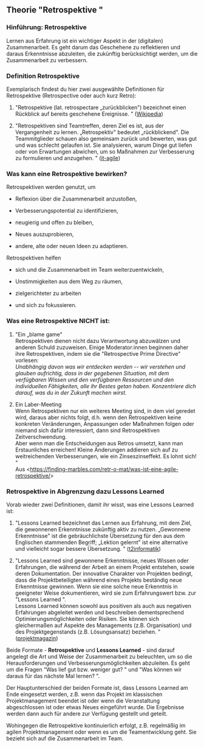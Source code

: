 ## Theorie  "Retrospektive "

### Hinführung: Retrospektive

Lernen aus Erfahrung ist ein wichtiger Aspekt in der (digitalen)
Zusammenarbeit. Es geht darum das Geschehene zu reflektieren und daraus
Erkenntnisse abzuleiten, die zukünftig berücksichtigt werden, um die
Zusammenarbeit zu verbessern.

### Definition Retrospektive

Exemplarisch findest du hier zwei ausgewählte Definitionen für
Retrospektive (Retrospective oder auch kurz Retro):

1.  "Retrospektive (lat. retrospectare „zurückblicken") bezeichnet
    einen Rückblick auf bereits geschehene Ereignisse. "
    ([Wikipedia](https://de.wikipedia.org/wiki/Retrospektive))

2.  "Retrospektiven sind Teamtreffen, deren Ziel es ist, aus der
    Vergangenheit zu lernen. „Retrospektiv" bedeutet „rückblickend". Die
    Teammitglieder schauen also gemeinsam zurück und bewerten, was gut
    und was schlecht gelaufen ist. Sie analysieren, warum Dinge gut
    liefen oder von Erwartungen abwichen, um so Maßnahmen zur
    Verbesserung zu formulieren und anzugehen. "
    ([it-agile](https://www.it-agile.de/agiles-wissen/agile-teams/was-sind-retrospektiven/))

### Was kann eine Retrospektive bewirken?

Retrospektiven werden genutzt, um

-   Reflexion über die Zusammenarbeit anzustoßen,

-   Verbesserungspotential zu identifizieren,

-   neugierig und offen zu bleiben,

-   Neues auszuprobieren,

-   andere, alte oder neuen Ideen zu adaptieren.

Retrospektiven helfen

-   sich und die Zusammenarbeit im Team weiterzuentwickeln,

-   Unstimmigkeiten aus dem Weg zu räumen,

-   zielgerichteter zu arbeiten

-   und sich zu fokussieren.

### Was eine Retrospektive NICHT ist:

1.  "Ein „blame game"  
    Retrospektiven dienen nicht dazu Verantwortung abzuwälzen und
    anderen Schuld zuzuweisen. Einige Moderator:innen beginnen daher
    ihre Retrospektiven, indem sie die "Retrospective Prime Directive"
    vorlesen:  
    *Unabhängig davon was wir entdecken werden -- wir verstehen und
    glauben aufrichtig, dass in der gegebenen Situation, mit dem
    verfügbaren Wissen und den verfügbaren Ressourcen und den
    individuellen Fähigkeiten, alle ihr Bestes getan haben. Konzentriere
    dich darauf, was du in der Zukunft machen wirst.*

2.  Ein Laber-Meeting  
    Wenn Retrospektiven nur ein weiteres Meeting sind, in dem viel
    geredet wird, daraus aber nichts folgt, d.h. wenn den Retrospektiven
    keine konkreten Veränderungen, Anpassungen oder Maßnahmen folgen
    oder niemand sich dafür interessiert, dann sind Retrospektiven
    Zeitverschwendung.  
    Aber wenn man die Entscheidungen aus Retros umsetzt, kann man
    Erstaunliches erreichen! Kleine Änderungen addieren sich auf zu
    weitreichenden Verbesserungen, wie ein Zinseszinseffekt. Es lohnt
    sich! "  
    Aus
    <<https://finding-marbles.com/retr-o-mat/was-ist-eine-agile-retrospektive/>>

### Retrospektive in Abgrenzung dazu Lessons Learned

Vorab wieder zwei Definitionen, damit ihr wisst, was eine Lessons
Learned ist:

1.  "Lessons Learned bezeichnet das Lernen aus Erfahrung, mit dem Ziel,
    die gewonnenen Erkenntnisse zukünftig aktiv zu nutzen. „Gewonnene
    Erkenntnisse" ist die gebräuchlichste Übersetzung für den aus dem
    Englischen stammenden Begriff; „Lektion gelernt" ist eine
    alternative und vielleicht sogar bessere Übersetzung. "
    ([t2informatik](https://t2informatik.de/wissen-kompakt/lessons-learned/#:~:text=aus%20ihnen%20lernt.-,Lessons%20Learned%20bezeichnet%20das%20Lernen%20aus%20Erfahrung%2C%20mit%20dem%20Ziel,und%20vielleicht%20sogar%20bessere%20%C3%9Cbersetzung.))


2.  "Lessons Learned sind gewonnene Erkenntnisse, neues Wissen oder
    Erfahrungen, die während der Arbeit an einem Projekt entstehen,
    sowie deren Dokumentation. Der innovative Charakter von Projekten
    bedingt, dass die Projektbeteiligten während eines Projekts
    beständig neue Erkenntnisse gewinnen. Wenn sie eine solche neue
    Erkenntnis in geeigneter Weise dokumentieren, wird sie zum
    Erfahrungswert bzw. zur  "Lessons Learned ".\
    Lessons Learned können sowohl aus positiven als auch aus negativen
    Erfahrungen abgeleitet werden und beschreiben dementsprechend
    Optimierungsmöglichkeiten oder Risiken. Sie können sich
    gleichermaßen auf Aspekte des Managements (z.B. Organisation) und
    des Projektgegenstands (z.B. Lösungsansatz) beziehen. "
    ([projektmagazin](https://www.projektmagazin.de/glossarterm/lessons-learned))

Beide Formate - **Retrospektive** und **Lessons Learned** - sind darauf
angelegt die Art und Weise der Zusammenarbeit zu beleuchten, um so die
Herausforderungen und Verbesserungsmöglichkeiten abzuleiten. Es geht um
die Fragen  "Was lief gut bzw. weniger gut? " und  "Was können wir
daraus für das nächste Mal lernen? ".

Der Hauptunterschied der beiden Formate ist, dass Lessons Learned am
Ende eingesetzt werden, z.B. wenn das Projekt im klassischen
Projektmanagement beendet ist oder wenn die Veranstaltung abgeschlossen
ist oder etwas Neues eingeführt wurde. Die Ergebnisse werden dann auch
für andere zur Verfügung gestellt und geteilt.

Wohingegen die Retrospektive kontinuierlich erfolgt, z.B. regelmäßig im
agilen Projektmanagement oder wenn es um die Teamentwicklung geht. Sie
bezieht sich auf die Zusammenarbeit im Team.
